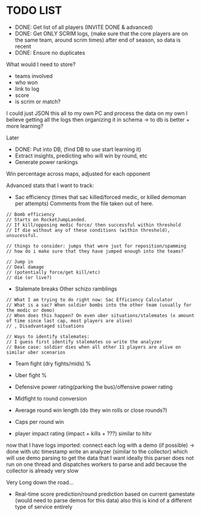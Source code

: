 # TODO LIST

- DONE: Get list of all players (INVITE DONE & advanced)
- DONE: Get ONLY SCRIM logs, (make sure that the core players are on the same team, around scrim times) after end of season, so data is recent
- DONE: Ensure no duplicates

What would I need to store?

- teams involved
- who won
- link to log
- score
- is scrim or match?

I could just JSON this all to my own PC and process the data on my own
I believe getting all the logs then organizing it in schema -> to db is better + more learning?

Later

- DONE: Put into DB, (find DB to use start learning it)
- Extract insights, predicting who will win by round, etc
- Generate power rankings

Win percentage across maps, adjusted for each opponent

Advanced stats that I want to track:

- Sac efficiency (times that sac killed/forced medic, or killed demoman per attempts)
  Comments from the file taken out of here.
```
// Bomb efficiency
// Starts on RocketJumpLanded.
// If kill/opposing medic force/ then successful within threshold
// If die without any of these conditions (within threshold), unsucessful.

// things to consider: jumps that were just for reposition/spamming
// how do i make sure that they have jumped enough into the teams?

// Jump in
// Deal damage
// (potentially force/get kill/etc)
// die (or live?)
```

- Stalemate breaks
  Other schizo ramblings

```
// What I am trying to do right now: Sac Efficiency Calculator
// What is a sac? When soldier bombs into the other team (usually for the medic or demo)
// When does this happen? On even uber situations/stalemates (x amount of time since last cap, most players are alive)
// , Disadvantaged situations

// Ways to identify stalemates:
// I guess first identify stalemates so write the analyzer
// Base case: soldier dies when all other 11 players are alive on similar uber scenarios

```

- Team fight (dry fights/mids) %
- Uber fight %
- Defensive power rating(parking the bus)/offensive power rating
- Midfight to round conversion
- Average round win length (do they win rolls or close rounds?)
- Caps per round win

- player impact rating (impact + kills + ???) similar to hltv

now that I have logs imported:
connect each log with a demo (if possible) -> done with utc timestamp
write an analyzer (similar to the collector) which will use demo parsing to get the data that I want
ideally this parser does not run on one thread and dispatches workers to parse and add because the collector is already very slow

Very Long down the road...

- Real-time score prediction/round prediction based on current gamestate
  (would need to parse demos for this data)
  also this is kind of a different type of service entirely
